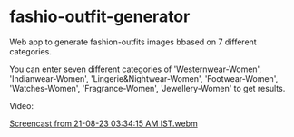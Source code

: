 # fashio-outfit-generator
Web app to generate fashion-outfits images bbased on 7 different categories.

You can enter seven different categories of 'Westernwear-Women', 'Indianwear-Women', 'Lingerie&Nightwear-Women', 'Footwear-Women', 'Watches-Women', 'Fragrance-Women', 'Jewellery-Women' to get results.

Video:

[Screencast from 21-08-23 03:34:15 AM IST.webm](https://github.com/akaisky07/fashio-outfit-generator/assets/104855741/c3fce41c-ebde-42a2-a15d-fdac2facbe25)
